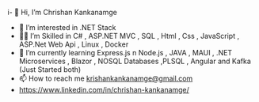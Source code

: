 i- 👋 Hi, I’m Chrishan Kankanamge
- 👀 I’m interested in .NET Stack
- 🐱‍👤 I’m Skilled in C# , ASP.NET MVC , SQL , Html , Css , JavaScript , ASP.Net Web Api , Linux , Docker
- 🌱 I’m currently learning Express.js n Node.js , JAVA , MAUI , .NET Microservices , Blazor , NOSQL Databases ,PLSQL , Angular and Kafka (Just Started both)
- 📫 How to reach me krishankankanamge@gmail.com
- https://www.linkedin.com/in/chrishan-kankanamge/

